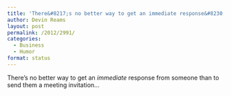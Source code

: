```yaml
---
title: 'There&#8217;s no better way to get an immediate response&#8230;'
author: Devin Reams
layout: post
permalink: /2012/2991/
categories:
  - Business
  - Humor
format: status
---
```

There&#8217;s no better way to get an *immediate* response from someone than to send them a meeting invitation&#8230;